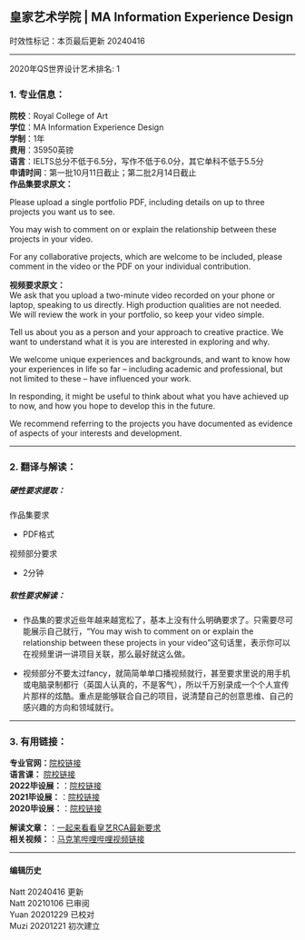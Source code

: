 ## 皇家艺术学院 | MA Information Experience Design
时效性标记：本页最后更新 20240416   

---
2020年QS世界设计艺术排名: 1  

### 1. 专业信息：  

**院校**：Royal College of Art  
**学位**：MA Information Experience Design  
**学制**：1年  
**费用**：35950英镑  
**语言**：IELTS总分不低于6.5分，写作不低于6.0分，其它单科不低于5.5分  
**申请时间**：第一批10月11日截止；第二批2月14日截止  
**作品集要求原文：**   

Please upload a single portfolio PDF, including details on up to three projects you want us to see.

You may wish to comment on or explain the relationship between these projects in your video.

For any collaborative projects, which are welcome to be included, please comment in the video or the PDF on your individual contribution.


**视频要求原文：**   
We ask that you upload a two-minute video recorded on your phone or laptop, speaking to us directly. High production qualities are not needed. We will review the work in your portfolio, so keep your video simple.

Tell us about you as a person and your approach to creative practice. We want to understand what it is you are interested in exploring and why.

We welcome unique experiences and backgrounds, and want to know how your experiences in life so far – including academic and professional, but not limited to these – have influenced your work.

In responding, it might be useful to think about what you have achieved up to now, and how you hope to develop this in the future.

We recommend referring to the projects you have documented as evidence of aspects of your interests and development.

---


### 2. 翻译与解读：  

##### 硬性要求提取：  
作品集要求
- PDF格式    

视频部分要求  
- 2分钟


##### 软性要求解读：  

- 作品集的要求近些年越来越宽松了，基本上没有什么明确要求了。只需要尽可能展示自己就行，“You may wish to comment on or explain the relationship between these projects in your video”这句话里，表示你可以在视频里讲一讲项目关联，那么最好就这么做。

- 视频部分不要太过fancy，就简简单单口播视频就行，甚至要求里说的用手机或电脑录制都行（英国人认真的，不是客气），所以千万别录成一个个人宣传片那样的炫酷。重点是能够联合自己的项目，说清楚自己的创意思维、自己的感兴趣的方向和领域就行。  



---


### 3. 有用链接：

**专业官网：**[院校链接](https://www.rca.ac.uk/study/programme-finder/information-experience-design-ma/)   
**语言课：** [院校链接](https://www.rca.ac.uk/study/facilities-support/learning-support/english-for-academic-purposes/)   
**2022毕设展：**：[院校链接](https://2022.rca.ac.uk/programmes/information-experience-design-ma)    
**2021毕设展：**：[院校链接](https://2022.rca.ac.uk/programmes/information-experience-design-ma)   
**2020毕设展：**：[院校链接](https://2020.rca.ac.uk/programmes/information-experience-design-ma)  

**解读文章：**：[一起来看看皇艺RCA最新要求](http://www.makebi.net/38630.html)  
**相关视频：**：[马克笔哔哩哔哩视频链接](https://www.bilibili.com/video/av22598279)  

---


#### 编辑历史
Natt 20240416 更新  
Natt 20210106 已审阅  
Yuan 20201229 已校对  
Muzi 20201221 初次建立  
